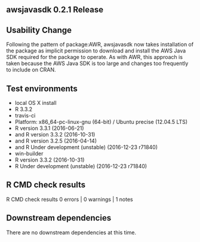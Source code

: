 ## awsjavasdk 0.2.1 Release

## Usability Change

Following the pattern of package:AWR, awsjavasdk now takes installation of the package as implicit permission to download and install the AWS Java SDK required for the package to operate.  As with AWR, this approach is taken because the AWS Java SDK is too large and changes too frequently to include on CRAN.

## Test environments
* local OS X install
 * R 3.3.2
* travis-ci
 * Platform: x86_64-pc-linux-gnu (64-bit) / Ubuntu precise (12.04.5 LTS)
 * R version 3.3.1 (2016-06-21)
 * and R version 3.3.2 (2016-10-31)
 * and R version 3.2.5 (2016-04-14)
 * and R Under development (unstable) (2016-12-23 r71840)
* win-builder
 * R version 3.3.2 (2016-10-31)
 * R Under development (unstable) (2016-12-23 r71840)

## R CMD check results
R CMD check results
0 errors | 0 warnings | 1 notes

## Downstream dependencies
There are no downstream dependencies at this time.
